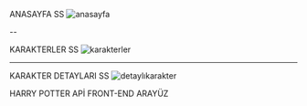 ANASAYFA SS 
![anasayfa](https://github.com/pave5866/HarryPotter-api/assets/49350752/0f67af31-f607-4c7f-b585-b1f32f5d8c00)

--

KARAKTERLER SS
![karakterler](https://github.com/pave5866/HarryPotter-api/assets/49350752/c9fd9998-a878-4299-950f-a6f516548cb2)

---

KARAKTER DETAYLARI SS
![detaylıkarakter](https://github.com/pave5866/HarryPotter-api/assets/49350752/19b76a4a-7e05-453f-a60a-e2e839ee070b)

HARRY POTTER APİ FRONT-END ARAYÜZ
